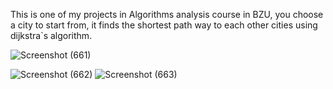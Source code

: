 This is one of my projects in Algorithms analysis course in BZU,
you choose a city to start from, it finds the shortest path way to each other cities using dijkstra`s algorithm.


![Screenshot (661)](https://github.com/mohaTaha23/GazaDijkstra/assets/93288009/feed98d4-0934-4e12-819f-78c1a8886c91)

![Screenshot (662)](https://github.com/mohaTaha23/GazaDijkstra/assets/93288009/8ddbe362-04b8-46fc-af7b-209b3bcc9fa5)
![Screenshot (663)](https://github.com/mohaTaha23/GazaDijkstra/assets/93288009/58cb558d-0e6d-4048-b721-bdff3bf96e46)

